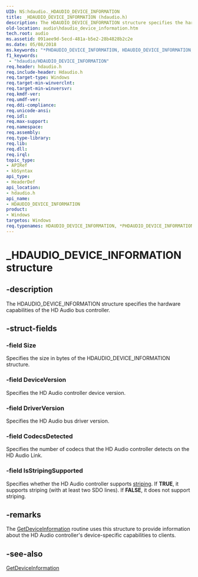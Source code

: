 ```yaml
---
UID: NS:hdaudio._HDAUDIO_DEVICE_INFORMATION
title: _HDAUDIO_DEVICE_INFORMATION (hdaudio.h)
description: The HDAUDIO_DEVICE_INFORMATION structure specifies the hardware capabilities of the HD Audio bus controller.
old-location: audio\hdaudio_device_information.htm
tech.root: audio
ms.assetid: 091aee9d-5ecd-481a-b5e2-28b4828b2c2e
ms.date: 05/08/2018
ms.keywords: "*PHDAUDIO_DEVICE_INFORMATION, HDAUDIO_DEVICE_INFORMATION, HDAUDIO_DEVICE_INFORMATION structure [Audio Devices], PHDAUDIO_DEVICE_INFORMATION, PHDAUDIO_DEVICE_INFORMATION structure pointer [Audio Devices], _HDAUDIO_DEVICE_INFORMATION, aud-prop2_3350e3d4-dfbe-4002-b237-2395f4a07c7f.xml, audio.hdaudio_device_information, hdaudio/HDAUDIO_DEVICE_INFORMATION, hdaudio/PHDAUDIO_DEVICE_INFORMATION"
f1_keywords:
 - "hdaudio/HDAUDIO_DEVICE_INFORMATION"
req.header: hdaudio.h
req.include-header: Hdaudio.h
req.target-type: Windows
req.target-min-winverclnt: 
req.target-min-winversvr: 
req.kmdf-ver: 
req.umdf-ver: 
req.ddi-compliance: 
req.unicode-ansi: 
req.idl: 
req.max-support: 
req.namespace: 
req.assembly: 
req.type-library: 
req.lib: 
req.dll: 
req.irql: 
topic_type:
- APIRef
- kbSyntax
api_type:
- HeaderDef
api_location:
- hdaudio.h
api_name:
- HDAUDIO_DEVICE_INFORMATION
product:
- Windows
targetos: Windows
req.typenames: HDAUDIO_DEVICE_INFORMATION, *PHDAUDIO_DEVICE_INFORMATION
---
```


# _HDAUDIO_DEVICE_INFORMATION structure


## -description


The HDAUDIO_DEVICE_INFORMATION structure specifies the hardware capabilities of the HD Audio bus controller.


## -struct-fields




### -field Size

Specifies the size in bytes of the HDAUDIO_DEVICE_INFORMATION structure.


### -field DeviceVersion

Specifies the HD Audio controller device version.


### -field DriverVersion

Specifies the HD Audio bus driver version.


### -field CodecsDetected

Specifies the number of codecs that the HD Audio controller detects on the HD Audio Link.


### -field IsStripingSupported

Specifies whether the HD Audio controller supports <a href="https://docs.microsoft.com/windows-hardware/drivers/audio/striping">striping</a>. If <b>TRUE</b>, it supports striping (with at least two SDO lines). If <b>FALSE</b>, it does not support striping.


## -remarks



The <a href="https://docs.microsoft.com/windows-hardware/drivers/ddi/hdaudio/nc-hdaudio-pget_device_information">GetDeviceInformation</a> routine uses this structure to provide information about the HD Audio controller's device-specific capabilities to clients.




## -see-also




<a href="https://docs.microsoft.com/windows-hardware/drivers/ddi/hdaudio/nc-hdaudio-pget_device_information">GetDeviceInformation</a>
 

 

